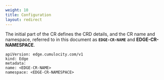 ```yaml
---
weight: 10
title: Configuration
layout: redirect
---
```


The initial part of the CR defines the CRD details, and the CR name and namespace, referred to in this document as **`EDGE-CR-NAME`** and **EDGE-CR-NAMESPACE**.

```
apiVersion: edge.cumulocity.com/v1  
kind: Edge 
metadata: 
name: <EDGE-CR-NAME> 
namespace: <EDGE-CR-NAMESPACE> 
```